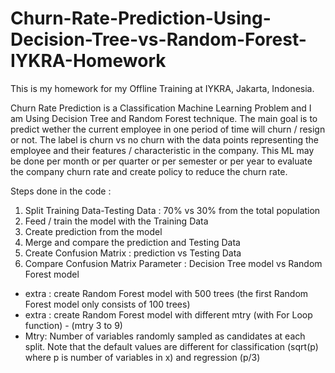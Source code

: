 # Churn-Rate-Prediction-Using-Decision-Tree-vs-Random-Forest-IYKRA-Homework
This is my homework for my Offline Training at IYKRA, Jakarta, Indonesia.

Churn Rate Prediction is a Classification Machine Learning Problem and I am Using Decision Tree and Random Forest technique. The main goal is to predict wether the current employee in one period of time will churn / resign or not. The label is churn vs no churn with the data points representing the employee and their features / characteristic in the company. This ML may be done per month or per quarter or per semester or per year to evaluate the company churn rate and create policy to reduce the churn rate.

Steps done in the code :
1. Split Training Data-Testing Data : 70% vs 30% from the total population
2. Feed / train the model with the Training Data
3. Create prediction from the model
4. Merge and compare the prediction and Testing Data
5. Create Confusion Matrix : prediction vs Testing Data
6. Compare Confusion Matrix Parameter : Decision Tree model vs Random Forest model
* extra : create Random Forest model with 500 trees (the first Random Forest model only consists of 100 trees)
* extra : create Random Forest model with different mtry (with For Loop function) - (mtry 3 to 9)
* Mtry: Number of variables randomly sampled as candidates at each split. Note that the default values are different for classification (sqrt(p) where p is number of variables in x) and regression (p/3) 
